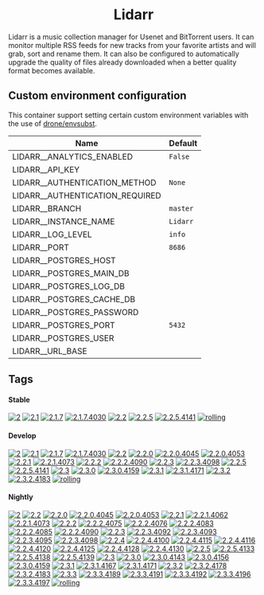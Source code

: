 <!---
NOTE: AUTO-GENERATED FILE
to edit this file, instead edit its template at: ./github/scripts/templates/container/README.md.j2
-->
<div align="center">

# Lidarr

</div>

Lidarr is a music collection manager for Usenet and BitTorrent users. It can monitor multiple RSS feeds for new tracks from your favorite artists and will grab, sort and rename them. It can also be configured to automatically upgrade the quality of files already downloaded when a better quality format becomes available.

## Custom environment configuration

This container support setting certain custom environment variables with the use of [drone/envsubst](https://github.com/drone/envsubst).

| Name                            | Default  |
|---------------------------------|----------|
| LIDARR__ANALYTICS_ENABLED       | `False`  |
| LIDARR__API_KEY                 |          |
| LIDARR__AUTHENTICATION_METHOD   | `None`   |
| LIDARR__AUTHENTICATION_REQUIRED |          |
| LIDARR__BRANCH                  | `master` |
| LIDARR__INSTANCE_NAME           | `Lidarr` |
| LIDARR__LOG_LEVEL               | `info`   |
| LIDARR__PORT                    | `8686`   |
| LIDARR__POSTGRES_HOST           |          |
| LIDARR__POSTGRES_MAIN_DB        |          |
| LIDARR__POSTGRES_LOG_DB         |          |
| LIDARR__POSTGRES_CACHE_DB       |          |
| LIDARR__POSTGRES_PASSWORD       |          |
| LIDARR__POSTGRES_PORT           | `5432`   |
| LIDARR__POSTGRES_USER           |          |
| LIDARR__URL_BASE                |          |

## Tags

#### Stable



[![2](https://img.shields.io/badge/2-blue?style=flat-square)](https://github.com/kflix-tv/containers/pkgs/container/lidarr/203275589?tag=2)
 [![2.1](https://img.shields.io/badge/2.1-blue?style=flat-square)](https://github.com/kflix-tv/containers/pkgs/container/lidarr/192950216?tag=2.1)
 [![2.1.7](https://img.shields.io/badge/2.1.7-blue?style=flat-square)](https://github.com/kflix-tv/containers/pkgs/container/lidarr/192950216?tag=2.1.7)
 [![2.1.7.4030](https://img.shields.io/badge/2.1.7.4030-blue?style=flat-square)](https://github.com/kflix-tv/containers/pkgs/container/lidarr/192950216?tag=2.1.7.4030)
 [![2.2](https://img.shields.io/badge/2.2-blue?style=flat-square)](https://github.com/kflix-tv/containers/pkgs/container/lidarr/203275589?tag=2.2)
 [![2.2.5](https://img.shields.io/badge/2.2.5-blue?style=flat-square)](https://github.com/kflix-tv/containers/pkgs/container/lidarr/203275589?tag=2.2.5)
 [![2.2.5.4141](https://img.shields.io/badge/2.2.5.4141-blue?style=flat-square)](https://github.com/kflix-tv/containers/pkgs/container/lidarr/203275589?tag=2.2.5.4141)
 [![rolling](https://img.shields.io/badge/rolling-green?style=flat-square)](https://github.com/kflix-tv/containers/pkgs/container/lidarr/203275589?tag=rolling)

#### Develop



 [![2](https://img.shields.io/badge/2-blue?style=flat-square)](https://github.com/kflix-tv/containers/pkgs/container/lidarr-develop/212220514?tag=2)
 [![2.1](https://img.shields.io/badge/2.1-blue?style=flat-square)](https://github.com/kflix-tv/containers/pkgs/container/lidarr-develop/180440111?tag=2.1)
 [![2.1.7](https://img.shields.io/badge/2.1.7-blue?style=flat-square)](https://github.com/kflix-tv/containers/pkgs/container/lidarr-develop/180440111?tag=2.1.7)
 [![2.1.7.4030](https://img.shields.io/badge/2.1.7.4030-blue?style=flat-square)](https://github.com/kflix-tv/containers/pkgs/container/lidarr-develop/180440111?tag=2.1.7.4030)
 [![2.2](https://img.shields.io/badge/2.2-blue?style=flat-square)](https://github.com/kflix-tv/containers/pkgs/container/lidarr-develop/203275573?tag=2.2)
 [![2.2.0](https://img.shields.io/badge/2.2.0-blue?style=flat-square)](https://github.com/kflix-tv/containers/pkgs/container/lidarr-develop/186050007?tag=2.2.0)
 [![2.2.0.4045](https://img.shields.io/badge/2.2.0.4045-blue?style=flat-square)](https://github.com/kflix-tv/containers/pkgs/container/lidarr-develop/185973217?tag=2.2.0.4045)
 [![2.2.0.4053](https://img.shields.io/badge/2.2.0.4053-blue?style=flat-square)](https://github.com/kflix-tv/containers/pkgs/container/lidarr-develop/186050007?tag=2.2.0.4053)
 [![2.2.1](https://img.shields.io/badge/2.2.1-blue?style=flat-square)](https://github.com/kflix-tv/containers/pkgs/container/lidarr-develop/188987620?tag=2.2.1)
 [![2.2.1.4073](https://img.shields.io/badge/2.2.1.4073-blue?style=flat-square)](https://github.com/kflix-tv/containers/pkgs/container/lidarr-develop/188987620?tag=2.2.1.4073)
 [![2.2.2](https://img.shields.io/badge/2.2.2-blue?style=flat-square)](https://github.com/kflix-tv/containers/pkgs/container/lidarr-develop/191950569?tag=2.2.2)
 [![2.2.2.4090](https://img.shields.io/badge/2.2.2.4090-blue?style=flat-square)](https://github.com/kflix-tv/containers/pkgs/container/lidarr-develop/191950569?tag=2.2.2.4090)
 [![2.2.3](https://img.shields.io/badge/2.2.3-blue?style=flat-square)](https://github.com/kflix-tv/containers/pkgs/container/lidarr-develop/192003326?tag=2.2.3)
 [![2.2.3.4098](https://img.shields.io/badge/2.2.3.4098-blue?style=flat-square)](https://github.com/kflix-tv/containers/pkgs/container/lidarr-develop/192003326?tag=2.2.3.4098)
 [![2.2.5](https://img.shields.io/badge/2.2.5-blue?style=flat-square)](https://github.com/kflix-tv/containers/pkgs/container/lidarr-develop/203275573?tag=2.2.5)
 [![2.2.5.4141](https://img.shields.io/badge/2.2.5.4141-blue?style=flat-square)](https://github.com/kflix-tv/containers/pkgs/container/lidarr-develop/203275573?tag=2.2.5.4141)
 [![2.3](https://img.shields.io/badge/2.3-blue?style=flat-square)](https://github.com/kflix-tv/containers/pkgs/container/lidarr-develop/212220514?tag=2.3)
 [![2.3.0](https://img.shields.io/badge/2.3.0-blue?style=flat-square)](https://github.com/kflix-tv/containers/pkgs/container/lidarr-develop/209361617?tag=2.3.0)
 [![2.3.0.4159](https://img.shields.io/badge/2.3.0.4159-blue?style=flat-square)](https://github.com/kflix-tv/containers/pkgs/container/lidarr-develop/209361617?tag=2.3.0.4159)
 [![2.3.1](https://img.shields.io/badge/2.3.1-blue?style=flat-square)](https://github.com/kflix-tv/containers/pkgs/container/lidarr-develop/212176750?tag=2.3.1)
 [![2.3.1.4171](https://img.shields.io/badge/2.3.1.4171-blue?style=flat-square)](https://github.com/kflix-tv/containers/pkgs/container/lidarr-develop/212176750?tag=2.3.1.4171)
 [![2.3.2](https://img.shields.io/badge/2.3.2-blue?style=flat-square)](https://github.com/kflix-tv/containers/pkgs/container/lidarr-develop/212220514?tag=2.3.2)
 [![2.3.2.4183](https://img.shields.io/badge/2.3.2.4183-blue?style=flat-square)](https://github.com/kflix-tv/containers/pkgs/container/lidarr-develop/212220514?tag=2.3.2.4183)
 [![rolling](https://img.shields.io/badge/rolling-green?style=flat-square)](https://github.com/kflix-tv/containers/pkgs/container/lidarr-develop/212220514?tag=rolling)

#### Nightly



 [![2](https://img.shields.io/badge/2-blue?style=flat-square)](https://github.com/kflix-tv/containers/pkgs/container/lidarr-nightly/214700103?tag=2)
 [![2.2](https://img.shields.io/badge/2.2-blue?style=flat-square)](https://github.com/kflix-tv/containers/pkgs/container/lidarr-nightly/202718448?tag=2.2)
 [![2.2.0](https://img.shields.io/badge/2.2.0-blue?style=flat-square)](https://github.com/kflix-tv/containers/pkgs/container/lidarr-nightly/183231222?tag=2.2.0)
 [![2.2.0.4045](https://img.shields.io/badge/2.2.0.4045-blue?style=flat-square)](https://github.com/kflix-tv/containers/pkgs/container/lidarr-nightly/180440117?tag=2.2.0.4045)
 [![2.2.0.4053](https://img.shields.io/badge/2.2.0.4053-blue?style=flat-square)](https://github.com/kflix-tv/containers/pkgs/container/lidarr-nightly/183231222?tag=2.2.0.4053)
 [![2.2.1](https://img.shields.io/badge/2.2.1-blue?style=flat-square)](https://github.com/kflix-tv/containers/pkgs/container/lidarr-nightly/186050033?tag=2.2.1)
 [![2.2.1.4062](https://img.shields.io/badge/2.2.1.4062-blue?style=flat-square)](https://github.com/kflix-tv/containers/pkgs/container/lidarr-nightly/185973218?tag=2.2.1.4062)
 [![2.2.1.4073](https://img.shields.io/badge/2.2.1.4073-blue?style=flat-square)](https://github.com/kflix-tv/containers/pkgs/container/lidarr-nightly/186050033?tag=2.2.1.4073)
 [![2.2.2](https://img.shields.io/badge/2.2.2-blue?style=flat-square)](https://github.com/kflix-tv/containers/pkgs/container/lidarr-nightly/188855484?tag=2.2.2)
 [![2.2.2.4075](https://img.shields.io/badge/2.2.2.4075-blue?style=flat-square)](https://github.com/kflix-tv/containers/pkgs/container/lidarr-nightly/186095522?tag=2.2.2.4075)
 [![2.2.2.4076](https://img.shields.io/badge/2.2.2.4076-blue?style=flat-square)](https://github.com/kflix-tv/containers/pkgs/container/lidarr-nightly/186216599?tag=2.2.2.4076)
 [![2.2.2.4083](https://img.shields.io/badge/2.2.2.4083-blue?style=flat-square)](https://github.com/kflix-tv/containers/pkgs/container/lidarr-nightly/188492017?tag=2.2.2.4083)
 [![2.2.2.4085](https://img.shields.io/badge/2.2.2.4085-blue?style=flat-square)](https://github.com/kflix-tv/containers/pkgs/container/lidarr-nightly/188518348?tag=2.2.2.4085)
 [![2.2.2.4090](https://img.shields.io/badge/2.2.2.4090-blue?style=flat-square)](https://github.com/kflix-tv/containers/pkgs/container/lidarr-nightly/188855484?tag=2.2.2.4090)
 [![2.2.3](https://img.shields.io/badge/2.2.3-blue?style=flat-square)](https://github.com/kflix-tv/containers/pkgs/container/lidarr-nightly/191082814?tag=2.2.3)
 [![2.2.3.4092](https://img.shields.io/badge/2.2.3.4092-blue?style=flat-square)](https://github.com/kflix-tv/containers/pkgs/container/lidarr-nightly/189018517?tag=2.2.3.4092)
 [![2.2.3.4093](https://img.shields.io/badge/2.2.3.4093-blue?style=flat-square)](https://github.com/kflix-tv/containers/pkgs/container/lidarr-nightly/189030159?tag=2.2.3.4093)
 [![2.2.3.4095](https://img.shields.io/badge/2.2.3.4095-blue?style=flat-square)](https://github.com/kflix-tv/containers/pkgs/container/lidarr-nightly/189074377?tag=2.2.3.4095)
 [![2.2.3.4098](https://img.shields.io/badge/2.2.3.4098-blue?style=flat-square)](https://github.com/kflix-tv/containers/pkgs/container/lidarr-nightly/191082814?tag=2.2.3.4098)
 [![2.2.4](https://img.shields.io/badge/2.2.4-blue?style=flat-square)](https://github.com/kflix-tv/containers/pkgs/container/lidarr-nightly/200506345?tag=2.2.4)
 [![2.2.4.4100](https://img.shields.io/badge/2.2.4.4100-blue?style=flat-square)](https://github.com/kflix-tv/containers/pkgs/container/lidarr-nightly/192010172?tag=2.2.4.4100)
 [![2.2.4.4115](https://img.shields.io/badge/2.2.4.4115-blue?style=flat-square)](https://github.com/kflix-tv/containers/pkgs/container/lidarr-nightly/197835180?tag=2.2.4.4115)
 [![2.2.4.4116](https://img.shields.io/badge/2.2.4.4116-blue?style=flat-square)](https://github.com/kflix-tv/containers/pkgs/container/lidarr-nightly/197854827?tag=2.2.4.4116)
 [![2.2.4.4120](https://img.shields.io/badge/2.2.4.4120-blue?style=flat-square)](https://github.com/kflix-tv/containers/pkgs/container/lidarr-nightly/200382726?tag=2.2.4.4120)
 [![2.2.4.4125](https://img.shields.io/badge/2.2.4.4125-blue?style=flat-square)](https://github.com/kflix-tv/containers/pkgs/container/lidarr-nightly/200442155?tag=2.2.4.4125)
 [![2.2.4.4128](https://img.shields.io/badge/2.2.4.4128-blue?style=flat-square)](https://github.com/kflix-tv/containers/pkgs/container/lidarr-nightly/200450159?tag=2.2.4.4128)
 [![2.2.4.4130](https://img.shields.io/badge/2.2.4.4130-blue?style=flat-square)](https://github.com/kflix-tv/containers/pkgs/container/lidarr-nightly/200506345?tag=2.2.4.4130)
 [![2.2.5](https://img.shields.io/badge/2.2.5-blue?style=flat-square)](https://github.com/kflix-tv/containers/pkgs/container/lidarr-nightly/202718448?tag=2.2.5)
 [![2.2.5.4133](https://img.shields.io/badge/2.2.5.4133-blue?style=flat-square)](https://github.com/kflix-tv/containers/pkgs/container/lidarr-nightly/201034645?tag=2.2.5.4133)
 [![2.2.5.4138](https://img.shields.io/badge/2.2.5.4138-blue?style=flat-square)](https://github.com/kflix-tv/containers/pkgs/container/lidarr-nightly/201783534?tag=2.2.5.4138)
 [![2.2.5.4139](https://img.shields.io/badge/2.2.5.4139-blue?style=flat-square)](https://github.com/kflix-tv/containers/pkgs/container/lidarr-nightly/202718448?tag=2.2.5.4139)
 [![2.3](https://img.shields.io/badge/2.3-blue?style=flat-square)](https://github.com/kflix-tv/containers/pkgs/container/lidarr-nightly/214700103?tag=2.3)
 [![2.3.0](https://img.shields.io/badge/2.3.0-blue?style=flat-square)](https://github.com/kflix-tv/containers/pkgs/container/lidarr-nightly/206324853?tag=2.3.0)
 [![2.3.0.4143](https://img.shields.io/badge/2.3.0.4143-blue?style=flat-square)](https://github.com/kflix-tv/containers/pkgs/container/lidarr-nightly/203474308?tag=2.3.0.4143)
 [![2.3.0.4156](https://img.shields.io/badge/2.3.0.4156-blue?style=flat-square)](https://github.com/kflix-tv/containers/pkgs/container/lidarr-nightly/206171721?tag=2.3.0.4156)
 [![2.3.0.4159](https://img.shields.io/badge/2.3.0.4159-blue?style=flat-square)](https://github.com/kflix-tv/containers/pkgs/container/lidarr-nightly/206324853?tag=2.3.0.4159)
 [![2.3.1](https://img.shields.io/badge/2.3.1-blue?style=flat-square)](https://github.com/kflix-tv/containers/pkgs/container/lidarr-nightly/209299249?tag=2.3.1)
 [![2.3.1.4167](https://img.shields.io/badge/2.3.1.4167-blue?style=flat-square)](https://github.com/kflix-tv/containers/pkgs/container/lidarr-nightly/206611999?tag=2.3.1.4167)
 [![2.3.1.4171](https://img.shields.io/badge/2.3.1.4171-blue?style=flat-square)](https://github.com/kflix-tv/containers/pkgs/container/lidarr-nightly/209299249?tag=2.3.1.4171)
 [![2.3.2](https://img.shields.io/badge/2.3.2-blue?style=flat-square)](https://github.com/kflix-tv/containers/pkgs/container/lidarr-nightly/212155532?tag=2.3.2)
 [![2.3.2.4178](https://img.shields.io/badge/2.3.2.4178-blue?style=flat-square)](https://github.com/kflix-tv/containers/pkgs/container/lidarr-nightly/209424263?tag=2.3.2.4178)
 [![2.3.2.4183](https://img.shields.io/badge/2.3.2.4183-blue?style=flat-square)](https://github.com/kflix-tv/containers/pkgs/container/lidarr-nightly/212155532?tag=2.3.2.4183)
 [![2.3.3](https://img.shields.io/badge/2.3.3-blue?style=flat-square)](https://github.com/kflix-tv/containers/pkgs/container/lidarr-nightly/214700103?tag=2.3.3)
 [![2.3.3.4189](https://img.shields.io/badge/2.3.3.4189-blue?style=flat-square)](https://github.com/kflix-tv/containers/pkgs/container/lidarr-nightly/212227438?tag=2.3.3.4189)
 [![2.3.3.4191](https://img.shields.io/badge/2.3.3.4191-blue?style=flat-square)](https://github.com/kflix-tv/containers/pkgs/container/lidarr-nightly/213960408?tag=2.3.3.4191)
 [![2.3.3.4192](https://img.shields.io/badge/2.3.3.4192-blue?style=flat-square)](https://github.com/kflix-tv/containers/pkgs/container/lidarr-nightly/214353356?tag=2.3.3.4192)
 [![2.3.3.4196](https://img.shields.io/badge/2.3.3.4196-blue?style=flat-square)](https://github.com/kflix-tv/containers/pkgs/container/lidarr-nightly/214558107?tag=2.3.3.4196)
 [![2.3.3.4197](https://img.shields.io/badge/2.3.3.4197-blue?style=flat-square)](https://github.com/kflix-tv/containers/pkgs/container/lidarr-nightly/214700103?tag=2.3.3.4197)
 [![rolling](https://img.shields.io/badge/rolling-green?style=flat-square)](https://github.com/kflix-tv/containers/pkgs/container/lidarr-nightly/214700103?tag=rolling)

